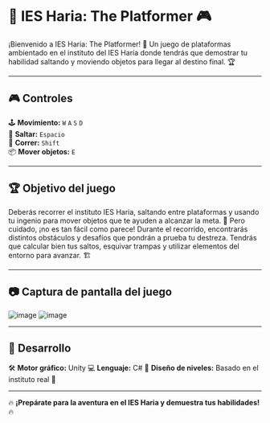 # 🏫 IES Haria: The Platformer 🎮

¡Bienvenido a IES Haria: The Platformer! 🎉 Un juego de plataformas ambientado en el instituto del IES Haría donde tendrás que demostrar tu habilidad saltando y moviendo objetos para llegar al destino final. 🏆

---

## 🎮 Controles

🕹️ **Movimiento:** `W` `A` `S` `D`  
🦘 **Saltar:** `Espacio`  
🏃 **Correr:** `Shift`  
📦 **Mover objetos:** `E`  

---

## 🏆 Objetivo del juego

Deberás recorrer el instituto IES Haria, saltando entre plataformas y usando tu ingenio para mover objetos que te ayuden a alcanzar la meta. 🚀 Pero cuidado, ¡no es tan fácil como parece!
Durante el recorrido, encontrarás distintos obstáculos y desafíos que pondrán a prueba tu destreza. Tendrás que calcular bien tus saltos, esquivar trampas y utilizar elementos del entorno para avanzar. 🏗️

---

## 📷 Captura de pantalla del juego
![image](https://github.com/user-attachments/assets/de363522-cbb2-4591-b6ae-4ce5167ba2f8)
![image](https://github.com/user-attachments/assets/ea38e321-bbed-4d48-9d31-504c07875ecc)


---

## 🔧 Desarrollo
🛠️ **Motor gráfico:** Unity
💻 **Lenguaje:** C#
🎨 **Diseño de niveles:** Basado en el instituto real 🏫

---

🔥 **¡Prepárate para la aventura en el IES Haria y demuestra tus habilidades!** 🔥
